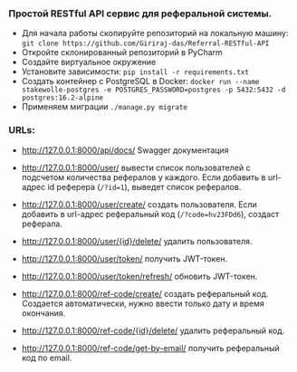### Простой RESTful API сервис для реферальной системы.
- Для начала работы скопируйте репозиторий на локальную машину: `git clone https://github.com/Giriraj-das/Referral-RESTful-API`
- Откройте склонированный репозиторий в PyCharm
- Cоздайте виртуальное окружение
- Установите зависимости: `pip install -r requirements.txt`
- Создать контейнер с PostgreSQL в Docker: `docker run --name stakewolle-postgres -e POSTGRES_PASSWORD=postgres -p 5432:5432 -d postgres:16.2-alpine`
- Применяем миграции `./manage.py migrate`

### URLs:
- http://127.0.0.1:8000/api/docs/ Swagger документация


- http://127.0.0.1:8000/user/ вывести список пользователей с подсчетом количества рефералов у каждого. Если добавить в url-адрес id реферера (`/?id=1`), выведет список рефералов.
- http://127.0.0.1:8000/user/create/ создать пользователя. Если добавить в url-адрес реферальный код (`/?code=hv23FDd6`), создаст реферала.
- http://127.0.0.1:8000/user/{id}/delete/ удалить пользователя.
- http://127.0.0.1:8000/user/token/ получить JWT-токен.
- http://127.0.0.1:8000/user/token/refresh/ обновить JWT-токен.


- http://127.0.0.1:8000/ref-code/create/ создать реферальный код. Создается автоматически, нужно ввести только дату и время окончания.
- http://127.0.0.1:8000/ref-code/{id}/delete/ удалить реферальный код.
- http://127.0.0.1:8000/ref-code/get-by-email/ получить реферальный код по email.
